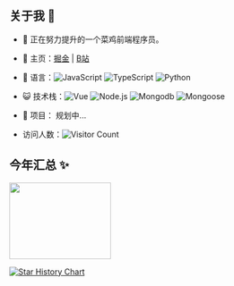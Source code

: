 ## 关于我 👋

- 🔭 正在努力提升的一个菜鸡前端程序员。
- 🌱 主页：<a href="https://juejin.cn/user/4191805264641582" target="_blank">掘金</a> | <a href="https://space.bilibili.com/283503644" target="_blank">B站</a>
- 🏡 语言：![JavaScript](https://img.shields.io/badge/-JavaScript-fbc21c?&logo=JavaScript) ![TypeScript](https://img.shields.io/badge/-TypeScript-f54336?&logo=TypeScript) ![Python](https://img.shields.io/badge/-Python-6187ef?&logo=Python) 
- 😺 技术栈：![Vue](https://img.shields.io/badge/-Vue-8a2be2?&logo=vue) ![Node.js](https://img.shields.io/badge/-Node.js-fdb1bd?&logo=node.js)  ![Mongodb](https://img.shields.io/badge/-Mongodb-f8d714?&logo=mongodb)  ![Mongoose](https://img.shields.io/badge/-Mongoose-85e901?&logo=mongoose) 
- 👭 项目： 规划中...
  
- 访问人数：![Visitor Count](https://profile-counter.glitch.me/rixleft/count.svg)

## 今年汇总 ✨

<a href="https://www.rixleft.com/">
  <img align="" height="137px" width="60%" src="https://github-readme-stats.vercel.app/api?username=rixleft&hide_title=true&hide_border=true&show_icons=true&include_all_commits=true&line_height=21&bg_color=0,EC6C6C,FFD479,FFFC79,73FA79&theme=graywhite&locale=cn" />
<!--   <img height="137px" width="40%" src="https://github-readme-stats.vercel.app/api/top-langs/?username=rixleft&hide=html&hide_title=true&hide_border=true&layout=compact&langs_count=6&exclude_repo=comp426,Redventures-Movie-Quotes&text_color=000&icon_color=fff&bg_color=0,52fa5a,4dfcff,c64dff&theme=graywhite" /> -->
</a>


[![Star History Chart](https://api.star-history.com/svg?repos=rixleft/README&type=Date)](https://star-history.com/#rixleft/README&Date)

